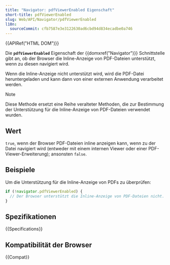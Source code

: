 ```yaml
---
title: "Navigator: pdfViewerEnabled Eigenschaft"
short-title: pdfViewerEnabled
slug: Web/API/Navigator/pdfViewerEnabled
l10n:
  sourceCommit: cfb7587e3e3122630ad6cbd94d834ecadbe0a746
---
```


{{APIRef("HTML DOM")}}

Die **`pdfViewerEnabled`** Eigenschaft der {{domxref("Navigator")}} Schnittstelle gibt an, ob der Browser die Inline-Anzeige von PDF-Dateien unterstützt, wenn zu diesen navigiert wird.

Wenn die Inline-Anzeige nicht unterstützt wird, wird die PDF-Datei heruntergeladen und kann dann von einer externen Anwendung verarbeitet werden.

> [!NOTE]
> Diese Methode ersetzt eine Reihe veralteter Methoden, die zur Bestimmung der Unterstützung für die Inline-Anzeige von PDF-Dateien verwendet wurden.

## Wert

`true`, wenn der Browser PDF-Dateien inline anzeigen kann, wenn zu der Datei navigiert wird (entweder mit einem internen Viewer oder einer PDF-Viewer-Erweiterung); ansonsten `false`.

## Beispiele

Um die Unterstützung für die Inline-Anzeige von PDFs zu überprüfen:

```js
if (!navigator.pdfViewerEnabled) {
  // Der Browser unterstützt die Inline-Anzeige von PDF-Dateien nicht.
}
```

## Spezifikationen

{{Specifications}}

## Kompatibilität der Browser

{{Compat}}
